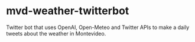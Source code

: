# mvd-weather-twitterbot
Twitter bot that uses OpenAI, Open-Meteo and Twitter APIs to make a daily tweets about the weather in Montevideo.
